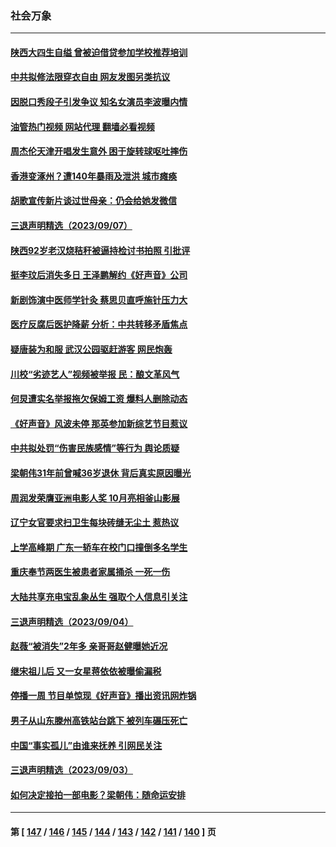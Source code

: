 ### 社会万象
---
#### [陕西大四生自缢 曾被迫借贷参加学校推荐培训](../../pages/ncid282/n14070057.md?09100845) 
#### [中共拟修法限穿衣自由 网友发图另类抗议](../../pages/ncid282/n14070152.md?09100845) 
#### [因脱口秀段子引发争议 知名女演员李波曝内情](../../pages/ncid282/n14069973.md?09100845) 
#### [油管热门视频 网站代理 翻墙必看视频](http://138.2.39.72:81/youtube.html?epic-marker?09100845)
#### [周杰伦天津开唱发生意外 困于旋转球呕吐摔伤](../../pages/ncid282/n14069882.md?09100845) 
#### [香港变涿州？遭140年暴雨及泄洪 城市瘫痪](../../pages/ncid282/n14069515.md?09100845) 
#### [胡歌宣传新片谈过世母亲：仍会给她发微信](../../pages/ncid282/n14069171.md?09100845) 
#### [三退声明精选（2023/09/07）](../../pages/ncid282/n14069301.md?09100845) 
#### [陕西92岁老汉烧秸秆被逼持检讨书拍照 引批评](../../pages/ncid282/n14069162.md?09100845) 
#### [挺李玟后消失多日 王泽鹏解约《好声音》公司](../../pages/ncid282/n14069102.md?09100845) 
#### [新剧饰演中医师学针灸 蔡思贝直呼施针压力大](../../pages/ncid282/n14069139.md?09100845) 
#### [医疗反腐后医护降薪 分析：中共转移矛盾焦点](../../pages/ncid282/n14069077.md?09100845) 
#### [疑唐装为和服 武汉公园驱赶游客 网民炮轰](../../pages/ncid282/n14068766.md?09100845) 
#### [川校“劣迹艺人”视频被举报 民：酿文革风气](../../pages/ncid282/n14068013.md?09100845) 
#### [何炅遭实名举报拖欠保姆工资 爆料人删除动态](../../pages/ncid282/n14068384.md?09100845) 
#### [《好声音》风波未停 那英参加新综艺节目惹议](../../pages/ncid282/n14068343.md?09100845) 
#### [中共拟处罚“伤害民族感情”等行为 舆论质疑](../../pages/ncid282/n14068110.md?09100845) 
#### [梁朝伟31年前曾喊36岁退休 背后真实原因曝光](../../pages/ncid282/n14067715.md?09100845) 
#### [周润发荣膺亚洲电影人奖 10月亮相釜山影展](../../pages/ncid282/n14067644.md?09100845) 
#### [辽宁女官要求扫卫生每块砖缝无尘土 惹热议](../../pages/ncid282/n14067389.md?09100845) 
#### [上学高峰期 广东一轿车在校门口撞倒多名学生](../../pages/ncid282/n14067387.md?09100845) 
#### [重庆奉节两医生被患者家属捅杀 一死一伤](../../pages/ncid282/n14067353.md?09100845) 
#### [大陆共享充电宝乱象丛生 强取个人信息引关注](../../pages/ncid282/n14067035.md?09100845) 
#### [三退声明精选（2023/09/04）](../../pages/ncid282/n14067269.md?09100845) 
#### [赵薇“被消失”2年多 亲哥哥赵健曝她近况](../../pages/ncid282/n14067033.md?09100845) 
#### [继宋祖儿后 又一女星蒋依依被曝偷漏税](../../pages/ncid282/n14067055.md?09100845) 
#### [停播一周 节目单惊现《好声音》播出资讯网炸锅](../../pages/ncid282/n14067059.md?09100845) 
#### [男子从山东滕州高铁站台跳下 被列车碾压死亡](../../pages/ncid282/n14066755.md?09100845) 
#### [中国“事实孤儿”由谁来抚养 引网民关注](../../pages/ncid282/n14066598.md?09100845) 
#### [三退声明精选（2023/09/03）](../../pages/ncid282/n14066539.md?09100845) 
#### [如何决定接拍一部电影？梁朝伟：随命运安排](../../pages/ncid282/n14066437.md?09100845) 

---
#### 第 [ [147](./147.md?09100845) / [146](./146.md?09100845) / [145](./145.md?09100845) / [144](./144.md?09100845) / [143](./143.md?09100845) / [142](./142.md?09100845) / [141](./141.md?09100845) / [140](./140.md?09100845) ] 页
